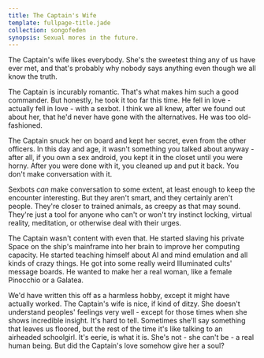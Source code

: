 ```yaml
---
title: The Captain's Wife
template: fullpage-title.jade
collection: songofeden
synopsis: Sexual mores in the future.
---
```


The Captain's wife likes everybody. She's the sweetest thing any of us have ever met, and that's probably why nobody says anything even though we all know the truth.

The Captain is incurably romantic. That's what makes him such a good commander. But honestly, he took it too far this time. He fell in love - actually fell in love - with a sexbot. I think we all knew, after we found out about her, that he'd never have gone with the alternatives. He was too old-fashioned.

The Captain snuck her on board and kept her secret, even from the other officers. In this day and age, it wasn't something you talked about anyway - after all, if you own a sex android, you kept it in the closet until you were horny. After you were done with it, you cleaned up and put it back. You don't make conversation with it.

Sexbots *can* make conversation to some extent, at least enough to keep the encounter interesting. But they aren't smart, and they certainly aren't people. They're closer to trained animals, as creepy as that may sound. They're just a tool for anyone who can't or won't try instinct locking, virtual reality, meditation, or otherwise deal with their urges.

The Captain wasn't content with even that. He started slaving his private Space on the ship's mainframe into her brain to improve her computing capacity. He started teaching himself about AI and mind emulation and all kinds of crazy things. He got into some really weird Illuminated cults' message boards. He wanted to make her a real woman, like a female Pinocchio or a Galatea.

We'd have written this off as a harmless hobby, except it might have actually worked. The Captain's wife is nice, if kind of ditzy. She doesn't understand peoples' feelings very well - except for those times when she shows incredible insight. It's hard to tell. Sometimes she'll say something that leaves us floored, but the rest of the time it's like talking to an airheaded schoolgirl. It's eerie, is what it is. She's not - she can't be - a real human being. But did the Captain's love somehow give her a soul?
